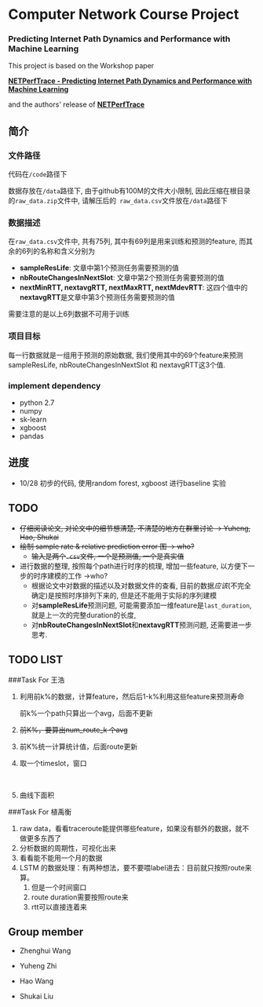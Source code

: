# Computer Network Course Project

### Predicting Internet Path Dynamics and Performance with Machine Learning

This project is based on the Workshop paper 

[**NETPerfTrace - Predicting Internet Path Dynamics and Performance with Machine Learning**](http://orbi.ulg.ac.be/handle/2268/211667)

and the authors' release of [**NETPerfTrace**](https://github.com/SAWassermann/NETPerfTrace)

## 简介

### 文件路径

代码在`/code`路径下

数据存放在`/data`路径下, 由于github有100M的文件大小限制, 因此压缩在根目录的`raw_data.zip`文件中, 请解压后的` raw_data.csv`文件放在`/data`路径下



### 数据描述

在`raw_data.csv`文件中, 共有75列, 其中有69列是用来训练和预测的feature, 而其余的6列的名称和含义分别为

- **sampleResLife**: 文章中第1个预测任务需要预测的值
- **nbRouteChangesInNextSlot**: 文章中第2个预测任务需要预测的值
- **nextMinRTT, nextavgRTT, nextMaxRTT, nextMdevRTT**: 这四个值中的**nextavgRTT**是文章中第3个预测任务需要预测的值

需要注意的是以上6列数据不可用于训练



### 项目目标

每一行数据就是一组用于预测的原始数据, 我们使用其中的69个feature来预测sampleResLife, nbRouteChangesInNextSlot 和 nextavgRTT这3个值. 



### implement dependency

- python 2.7
- numpy
- sk-learn
- xgboost
- pandas

## 进度

- 10/28 初步的代码, 使用random forest, xgboost 进行baseline 实验



## TODO

- ~~仔细阅读论文, 对论文中的细节想清楚, 不清楚的地方在群里讨论 -> Yuheng, Hao, Shukai~~
- ~~绘制 sample rate & relative prediction error 图 -> who?~~
  - ~~输入是两个`.csv`文件, 一个是预测值, 一个是真实值~~
- 进行数据的整理, 按照每个path进行时序的梳理, 增加一些feature, 以方便下一步的时序建模的工作 ->who?
  - 根据论文中对数据的描述以及对数据文件的查看, 目前的数据*应该*(不完全确定)是按照时序排列下来的, 但是还不能用于实际的序列建模
  - 对**sampleResLife**预测问题, 可能需要添加一维feature是`last_duration`, 就是上一次的完整duration的长度,
  - 对**nbRouteChangesInNextSlot**和**nextavgRTT**预测问题, 还需要进一步思考.


## TODO LIST

###Task For 王浩

1. 利用前k%的数据，计算feature，然后后1-k%利用这些feature来预测寿命

   前k%一个path只算出一个avg，后面不更新

2. ~~前K%，要算出num_route_k 个avg~~

3. 前K%统一计算统计值，后面route更新

4. 取一个timeslot，窗口

   ​

5. 曲线下面积

###Task For 植禹衡

1. raw data，看看traceroute能提供哪些feature，如果没有额外的数据，就不做更多东西了
2. 分析数据的周期性，可视化出来
3. 看看能不能用一个月的数据
4. LSTM 的数据处理：有两种想法，要不要喂label进去：目前就只按照route来算。
   1. 但是一个时间窗口
   2. route duration需要按照route来
   3. rtt可以直接连着来






## Group member

- Zhenghui Wang

- Yuheng Zhi

- Hao Wang

- Shukai Liu

  ​

